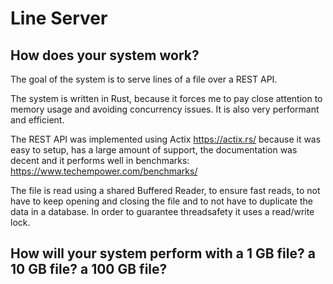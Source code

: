 # Line Server

## How does your system work?
The goal of the system is to serve lines of a file over a REST API.

The system is written in Rust, because it forces me to pay close attention to memory usage and avoiding concurrency issues. It is also very performant and efficient.

The REST API was implemented using Actix https://actix.rs/ because it was easy to setup, has a large amount of support, the documentation was decent and it performs well in benchmarks: https://www.techempower.com/benchmarks/

The file is read using a shared Buffered Reader, to ensure fast reads, to not have to keep opening and closing the file and to not have to duplicate the data in a database. In order to guarantee threadsafety it uses a read/write lock.

## How will your system perform with a 1 GB file? a 10 GB file? a 100 GB file?

